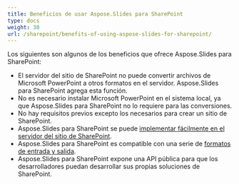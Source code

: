 ```yaml
---
title: Beneficios de usar Aspose.Slides para SharePoint
type: docs
weight: 30
url: /sharepoint/benefits-of-using-aspose-slides-for-sharepoint/
---
```


Los siguientes son algunos de los beneficios que ofrece Aspose.Slides para SharePoint:

- El servidor del sitio de SharePoint no puede convertir archivos de Microsoft PowerPoint a otros formatos en el servidor. Aspose.Slides para SharePoint agrega esta función.
- No es necesario instalar Microsoft PowerPoint en el sistema local, ya que Aspose.Slides para SharePoint no lo requiere para las conversiones.
- No hay requisitos previos excepto los necesarios para crear un sitio de SharePoint.
- Aspose.Slides para SharePoint se puede [implementar fácilmente en el servidor del sitio de SharePoint](/slides/sharepoint/installing-aspose-slides-for-sharepoint/).
- Aspose.Slides para SharePoint es compatible con una serie de [formatos de entrada y salida](/slides/sharepoint/multiple-format-support/).
- Aspose.Slides para SharePoint expone una API pública para que los desarrolladores puedan desarrollar sus propias soluciones de SharePoint.